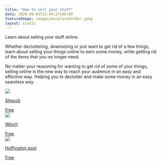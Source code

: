 ```yaml
---
title: "How to sell your stuff"
date: 2020-09-01T12:49:27+06:00
featureImage: images/ma/placeholder.jpeg
layout: static
---
```


Learn about selling your stuff online.

Whether decluttering, downsizing or just want to get rid of a few things, learn about selling your things online to earn some money, while getting rid of the items that you no longer need.

No matter your reasoning for wanting to get rid of some of your things, selling online is the new way to reach your audience in an easy and effective way. Helping you to declutter and make some money in an easy seamless way.

<a class="ma-link" href="https://www.shpock.com/en-gb"><div class="ma-card ma-card-Wealth"><div class="ma-icon"><img src ="/images/icon-check.png"/></div><div class="ma-name"><p>Shpock</p></div><div class="ma-paid-text"><span>Free</span></div></div></a><a class="ma-link" href="https://www.which.co.uk/reviews/shopping-sustainably/article/second-hand-shopping-online/how-to-sell-second-hand-online-aY8e54S9ikBH"><div class="ma-card ma-card-Wealth"><div class="ma-icon"><img src ="/images/icon-check.png"/></div><div class="ma-name"><p>Which</p></div><div class="ma-paid-text"><span>Free</span></div></div></a><a class="ma-link" href="https://www.huffingtonpost.co.uk/entry/best-websites-for-selling-stuff_uk_602e8774c5b67c32961bec92"><div class="ma-card ma-card-Wealth"><div class="ma-icon"><img src ="/images/icon-check.png"/></div><div class="ma-name"><p>Huffington post</p></div><div class="ma-paid-text"><span>Free</span></div></div></a>  

<br/><br/>






